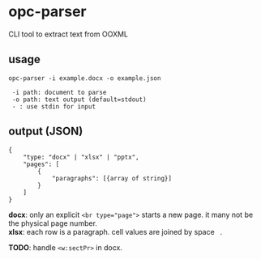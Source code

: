 # opc-parser
CLI tool to extract text from OOXML

## usage

```
opc-parser -i example.docx -o example.json

 -i path: document to parse
 -o path: text output (default=stdout)
 - : use stdin for input
```

## output (JSON)

```
{
    "type: "docx" | "xlsx" | "pptx",
    "pages": [
        {
            "paragraphs": [{array of string}]
        }
    ]
}
```

**docx**: only an explicit `<br type="page">` starts a new page. it many not be the physical page number.  
**xlsx**: each row is a paragraph. cell values are joined by space ` `.  

**TODO**: handle `<w:sectPr>` in docx. 
